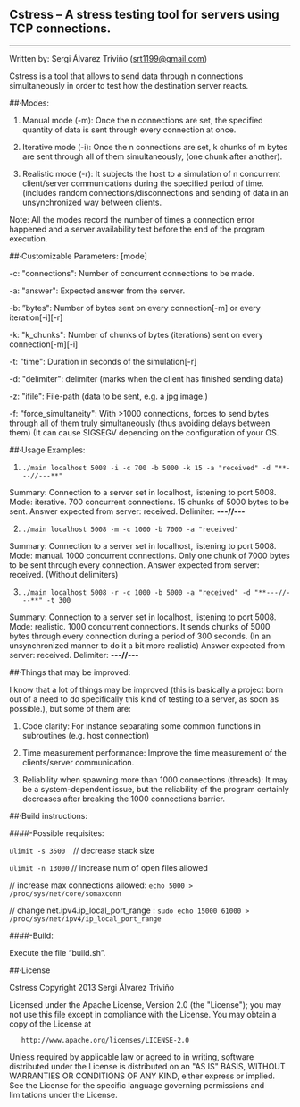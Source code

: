 Cstress – A stress testing tool for servers using TCP connections.
------------------------------------------------------------------
------------------------------------------------------------------

Written by: Sergi Álvarez Triviño (srt1199@gmail.com)

Cstress is a tool that allows to send data through n connections simultaneously in order to test how the destination server reacts.


##·Modes:
1. Manual mode (-m): Once the n connections are set, the specified quantity of data is sent through every connection at once.

2. Iterative mode (-i): Once the n connections are set, k chunks of m bytes are sent through all of them simultaneously, (one chunk after another).

3. Realistic mode (-r): It subjects the host to a simulation of n concurrent client/server communications during the specified period of time. (includes random connections/disconnections and sending of data in an unsynchronized way between clients.

Note: All the modes record the number of times a connection error happened and a server availability test before the end of the program execution.


##·Customizable Parameters: [mode]

-c: "connections": Number of concurrent connections to be made.

-a: "answer": Expected answer from the server.

-b: ”bytes":  Number of bytes sent on every connection[-m] or every iteration[-i][-r]

-k: "k_chunks": Number of chunks of bytes (iterations) sent on every connection[-m][-i]

-t: "time": Duration in seconds of the simulation[-r]

-d: "delimiter": delimiter (marks when the client has finished sending data)

-z: "ifile": File-path (data to be sent, e.g. a jpg image.)

-f: “force_simultaneity": With >1000 connections, forces to send bytes through all of them truly simultaneously (thus avoiding delays between them) (It can cause SIGSEGV depending on the configuration of your OS.


##·Usage Examples:

1. ``` ./main localhost 5008 -i -c 700 -b 5000 -k 15 -a "received" -d "**---//---**" ```

Summary: Connection to a server set in localhost, listening to port 5008. Mode: iterative. 700 concurrent connections. 15 chunks of 5000 bytes to be sent. Answer expected from server: received. Delimiter: **---//---**

2. ``` ./main localhost 5008 -m -c 1000 -b 7000 -a "received" ```

Summary: Connection to a server set in localhost, listening to port 5008. Mode: manual. 1000 concurrent connections. Only one chunk of 7000 bytes to be sent through every connection. Answer expected from server: received. (Without delimiters)

3. ``` ./main localhost 5008 -r -c 1000 -b 5000 -a "received" -d "**---//---**" -t 300 ```

Summary: Connection to a server set in localhost, listening to port 5008. Mode: realistic. 1000 concurrent connections. It sends chunks of 5000 bytes through every connection during a period of 300 seconds. (In an unsynchronized manner to do it a bit more realistic) Answer expected from server: received. Delimiter: **---//---**


##·Things that may be improved:

I know that a lot of things may be improved (this is basically a project born out of a need to do specifically this kind of testing to a server, as soon as possible.), but some of them are:

1. Code clarity: For instance separating some common functions in subroutines (e.g. host connection)

2. Time measurement performance: Improve the time measurement of the clients/server communication.

3. Reliability when spawning more than 1000 connections (threads): It may be a system-dependent issue, but the reliability of the program certainly decreases after breaking the 1000 connections barrier.




##·Build instructions:

####-Possible requisites:

``` ulimit -s 3500	 ```// decrease stack size

``` ulimit -n 13000	``` // increase num of open files allowed

// increase max connections allowed:
``` echo 5000 > /proc/sys/net/core/somaxconn ```

// change net.ipv4.ip_local_port_range :
``` sudo echo 15000 61000 > /proc/sys/net/ipv4/ip_local_port_range ```


####-Build:

Execute the file “build.sh”.




##·License 

   Cstress Copyright 2013 Sergi Álvarez Triviño

   Licensed under the Apache License, Version 2.0 (the "License");
   you may not use this file except in compliance with the License.
   You may obtain a copy of the License at

       http://www.apache.org/licenses/LICENSE-2.0

   Unless required by applicable law or agreed to in writing, software
   distributed under the License is distributed on an "AS IS" BASIS,
   WITHOUT WARRANTIES OR CONDITIONS OF ANY KIND, either express or implied.
   See the License for the specific language governing permissions and
   limitations under the License.




